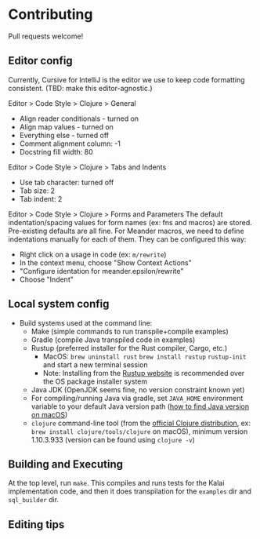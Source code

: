 # Contributing

Pull requests welcome!

## Editor config

Currently, Cursive for IntelliJ is the editor we use to keep code formatting consistent.
(TBD: make this editor-agnostic.)

Editor > Code Style > Clojure > General
* Align reader conditionals - turned on
* Align map values - turned on
* Everything else - turned off
* Comment alignment column: -1
* Docstring fill width: 80

Editor > Code Style > Clojure > Tabs and Indents
* Use tab character: turned off
* Tab size: 2
* Tab indent: 2

Editor > Code Style > Clojure > Forms and Parameters
The default indentation/spacing values for form names (ex: fns and macros) are stored.
Pre-existing defaults are all fine.
For Meander macros, we need to define indentations manually for each of them.
They can be configured this way:
* Right click on a usage in code (ex: `m/rewrite`)
* In the context menu, choose "Show Context Actions"
* "Configure identation for meander.epsilon/rewrite"
* Choose "Indent"

## Local system config

* Build systems used at the command line:
  - Make (simple commands to run transpile+compile examples)
  - Gradle (compile Java transpiled code in examples)
  - Rustup (preferred installer for the Rust compiler, Cargo, etc.)
    * MacOS: `brew uninstall rust` `brew install rustup` `rustup-init`
    and start a new terminal session
    * Note: Installing from the [Rustup website](https://rustup.rs/) is recommended over the OS package installer system   
  - Java JDK (OpenJDK seems fine, no version constraint known yet)
  - For compiling/running Java via gradle, set `JAVA_HOME` environment variable to your default Java version path ([how to find Java version on macOS](https://stackoverflow.com/questions/36766028/see-all-the-java-versions-installed-on-mac)) 
  - `clojure` command-line tool (from the [official Clojure distribution](https://clojure.org/guides/getting_started),
    ex: `brew install clojure/tools/clojure` on macOS), minimum version 1.10.3.933 (version can be found using `clojure -v`)
 
## Building and Executing

At the top level, run `make`. This compiles and runs tests for the Kalai implementation code, and then it
does transpilation for the `examples` dir and `sql_builder` dir.

## Editing tips

